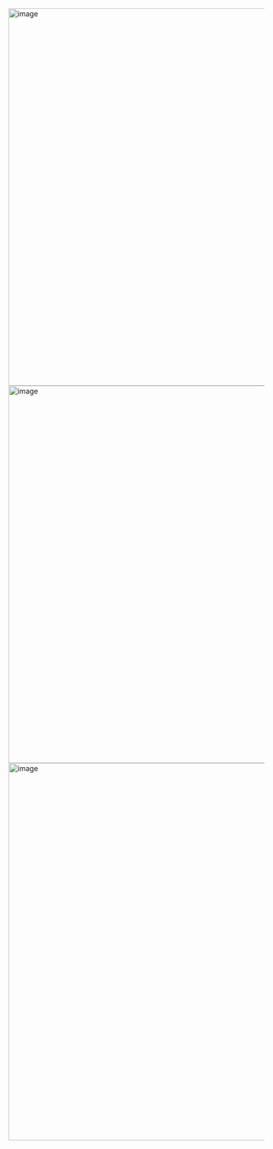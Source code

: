 <img width="743" alt="image" src="https://user-images.githubusercontent.com/103375085/177315055-5fc9209f-06ea-40fe-a1bf-be28a0d88b86.png">
<img width="743" alt="image" src="https://user-images.githubusercontent.com/103375085/177315083-d867350c-da40-46f4-b8a8-ca067bd5a204.png">
<img width="743" alt="image" src="https://user-images.githubusercontent.com/103375085/177315113-89b10720-8cec-4676-8b56-b522dc107b04.png">
